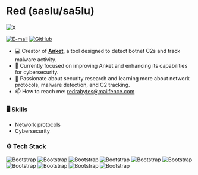 # Red (saslu/sa5lu)


 [![X](https://img.shields.io/badge/X-000?style=for-the-badge&logo=x)](https://x.com/redrabytes)

 [![E-mail](https://img.shields.io/badge/-Email-000?style=for-the-badge&logo=microsoft-outlook&logoColor=007BFF)](mailto:redrabytes@mailfence.com)
 [![GitHub](https://img.shields.io/badge/GitHub-100000?style=for-the-badge&logo=github&logoColor=white)](https://github.com/redrabytes) 
 
- 💻 Creator of  [**Anket**](https://github.com/redrabytes/anket), a tool designed to detect botnet C2s and track malware activity.
- 🤖 Currently focused on improving Anket and enhancing its capabilities for cybersecurity.
- 🌱 Passionate about security research and learning more about network protocols, malware detection, and C2 tracking.
- 📫 How to reach me: redrabytes@mailfence.com


### 🖥 Skills

- Network protocols
- Cybersecurity
### ⚙️ Tech Stack

![Bootstrap](https://img.shields.io/badge/-Python-05122A?style=flat-square&logo=Python&color=000000) ![Bootstrap](https://img.shields.io/badge/-Javascript-05122A?style=flat-square&logo=Javascript&color=000000) ![Bootstrap](https://img.shields.io/badge/-Node.js-05122A?style=flat-square&logo=Node.js&color=000000) ![Bootstrap](https://img.shields.io/badge/-Nginx-05122A?style=flat-square&logo=Nginx&color=000000) ![Bootstrap](https://img.shields.io/badge/-Selenium-05122A?style=flat-square&logo=Selenium&color=000000) ![Bootstrap](https://img.shields.io/badge/-Puppeteer-05122A?style=flat-square&logo=Puppeteer&color=000000) ![Bootstrap](https://img.shields.io/badge/-Postman-05122A?style=flat-square&logo=Postman&color=000000) ![Bootstrap](https://img.shields.io/badge/-Shell-05122A?style=flat-square&logo=Shell&color=000000) ![Bootstrap](https://img.shields.io/badge/-Linux-05122A?style=flat-square&logo=Linux&color=000000) ![Bootstrap](https://img.shields.io/badge/-Visual%20Studio%20Code-05122A?style=flat-square&logo=Visual-Studio-Code&color=000000)
